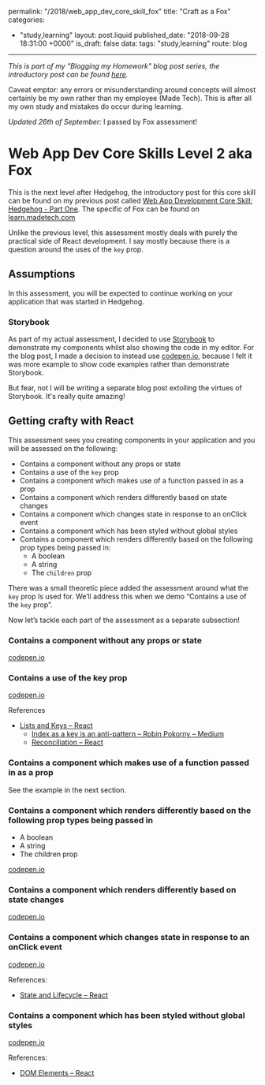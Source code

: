 permalink: "/2018/web_app_dev_core_skill_fox"
title: "Craft as a Fox"
categories:
  - "study,learning"
layout: post.liquid
published_date: "2018-09-28 18:31:00 +0000"
is_draft: false
data:
  tags: "study,learning"
  route: blog
---
*This is part of my "Blogging my Homework" blog post series, the introductory post can be found [here](/2018/blogging-my-homework/).*

Caveat emptor: any errors or misunderstanding around concepts will almost certainly be my own rather than my employee (Made Tech). This is after all my own study and mistakes do occur during learning.

*Updated 26th of September:* I passed by Fox assessment!

# Web App Dev Core Skills Level 2 aka Fox

This is the next level after Hedgehog, the introductory post for this core skill can be found on my previous post called [Web App Development Core Skill: Hedgehog - Part One](/2018/web_app_dev_core_skill_hedgehog_part_one). The specific of Fox can be found on [learn.madetech.com](https://learn.madetech.com/core-skills/web-application-development-with-react/#fox)

Unlike the previous level, this assessment mostly deals with purely the practical side of React development. I say mostly because there is a question around the uses of the `key` prop.

## Assumptions

In this assessment, you will be expected to continue working on your application that was started in Hedgehog.

### Storybook

As part of my actual assessment, I decided to use [Storybook](https://storybook.js.org/basics/guide-react/) to demonstrate my components whilst also showing the code in my editor. For the blog post, I made a decision to instead use [codepen.io](https://codepen.io), because I felt it was more example to show code examples rather than demonstrate Storybook.

But fear, not I will be writing a separate blog post extolling the virtues of Storybook. It's really quite amazing!

## Getting crafty with React

This assessment sees you creating components in your application and you will be assessed on the following:

- Contains a component without any props or state
- Contains a use of the `key` prop
- Contains a component which makes use of a function passed in as a prop
- Contains a component which renders differently based on state changes
- Contains a component which changes state in response to an onClick event
- Contains a component which has been styled without global styles
- Contains a component which renders differently based on the following prop types being passed in:
    - A boolean
    - A string
    - The `children` prop

There was a small theoretic piece added the assessment around what the `key` prop Is used for. We’ll address this when we demo “Contains a use of the  `key` prop”.

Now let’s tackle each part of the assessment as a separate subsection!

### Contains a component without any props or state

[codepen.io](https://codepen.io/booyaa/pen/rZbMQj)

### Contains a use of the key prop

[codepen.io](https://codepen.io/booyaa/pen/WgWaxQ?editors=0010)

References
- [Lists and Keys – React](https://reactjs.org/docs/lists-and-keys.html)
    - [Index as a key is an anti-pattern – Robin Pokorny – Medium](https://medium.com/@robinpokorny/index-as-a-key-is-an-anti-pattern-e0349aece318)
    - [Reconciliation – React](https://reactjs.org/docs/reconciliation.html#recursing-on-children)

### Contains a component which makes use of a function passed in as a prop

See the example in the next section.

### Contains a component which renders differently based on the following prop types being passed in

* A boolean
* A string
* The children prop

[codepen.io](https://codepen.io/booyaa/pen/rZbMoj)


### Contains a component which renders differently based on state changes

 [codepen.io](https://codepen.io/booyaa/pen/BOEqyg?editors=0010)

### Contains a component which changes state in response to an onClick event

[codepen.io](https://codepen.io/booyaa/pen/WgWgme?editors=0010)

References:

- [State and Lifecycle – React](https://reactjs.org/docs/state-and-lifecycle.html)

### Contains a component which has been styled without global styles

[codepen.io](https://codepen.io/booyaa/pen/NLmLEZ?editors=0010#0)

References:

- [DOM Elements – React](https://reactjs.org/docs/dom-elements.html#style)